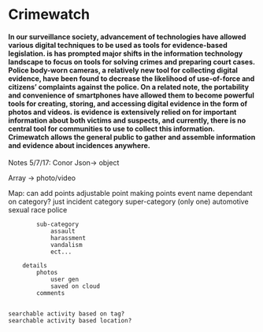 Crimewatch
=====

#### In our surveillance society, advancement of technologies have allowed various digital techniques to be used as tools for evidence-based legislation. is has prompted major shifts in the information technology landscape to focus on tools for solving crimes and preparing court cases. Police body-worn cameras, a relatively new tool for collecting digital evidence, have been found to decrease the likelihood of use-of-force and citizens’ complaints against the police. On a related note, the portability and convenience of smartphones have allowed them to become powerful tools for creating, storing, and accessing digital evidence in the form of photos and videos. is evidence is extensively relied on for important information about both victims and suspects, and currently, there is no central tool for communities to use to collect this information. Crimewatch allows the general public to gather and assemble information and evidence about incidences anywhere.

Notes 5/7/17: Conor
Json-> object

Array -> photo/video

Map:
	can add points
	adjustable point making
	points
		event
			name
				dependant on category?
				just incident
		category
			super-category (only one)
				automotive
				sexual
				race
				police
			
			sub-category			
				assault
				harassment			
				vandalism			
				ect...

		details
			photos
				user gen
				saved on cloud
			comments


	searchable activity based on tag?
	searchable activity based location? 

